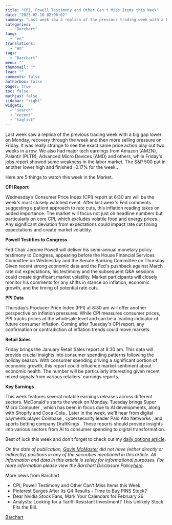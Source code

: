 ```yaml
---
title: "CPI, Powell Testimony and Other Can't Miss Items this Week"
date: "2025-02-10 02:00:02"
summary: "Last week saw a replica of the previous trading week with a big gap lower on Monday, recovery through the week and then more selling pressure on Friday. It was really strange to see the exact same price action play out two weeks in a row. We also had major..."
categories:
  - "Barchart"
lang:
  - "en"
translations:
  - "en"
tags:
  - "Barchart"
menu: ""
thumbnail: ""
lead: ""
comments: false
authorbox: false
pager: true
toc: false
mathjax: false
sidebar: "right"
widgets:
  - "search"
  - "recent"
  - "taglist"
---
```


Last week saw a replica of the previous trading week with a big gap lower on Monday, recovery through the week and then more selling pressure on Friday. It was really strange to see the exact same price action play out two weeks in a row. We also had major tech earnings from Amazon (AMZN), Palantir (PLTR), Advanced Micro Devices (AMD) and others, while Friday's jobs report showed some weakness in the labor market. The S&P 500 put in another lower high and finished -0.17% for the week..

Here are 5 things to watch this week in the Market.

**CPI Report**

Wednesday’s Consumer Price Index (CPI) report at 8:30 am will be the week's most closely watched event. After last week's Fed comments suggesting a patient approach to rate cuts, this inflation reading takes on added importance. The market will focus not just on headline numbers but particularly on core CPI, which excludes volatile food and energy prices. Any significant deviation from expectations could impact rate cut timing expectations and create market volatility.

**Powell Testifies to Congress**

Fed Chair Jerome Powell will deliver his semi-annual monetary policy testimony to Congress, appearing before the House Financial Services Committee on Wednesday and the Senate Banking Committee on Thursday. Given recent strong economic data and the Fed's pushback against March rate cut expectations, his testimony and the subsequent Q&A sessions could create significant market volatility. Market participants will closely monitor his comments for any shifts in stance on inflation, economic growth, and the timing of potential rate cuts.

**PPI Data**

Thursday’s Producer Price Index (PPI) at 8:30 am will offer another perspective on inflation pressures. While CPI measures consumer prices, PPI tracks prices at the wholesale level and can be a leading indicator of future consumer inflation. Coming after Tuesday's CPI report, any confirmation or contradiction of inflation trends could move markets.

**Retail Sales**

Friday brings the January Retail Sales report at 8:30 am. This data will provide crucial insights into consumer spending patterns following the holiday season. With consumer spending driving a significant portion of economic growth, this report could influence market sentiment about economic health. The number will be particularly interesting given recent mixed signals from various retailers' earnings reports.

**Key Earnings**

This week features several notable earnings releases across different sectors. McDonald's starts the week on Monday. Tuesday brings Super Micro Computer , which has been in focus due to AI developments, along with Shopify and Coca-Cola . Later in the week, we'll hear from digital payments player Coinbase , cybersecurity leader Palo Alto Networks , and sports betting company DraftKings . These reports should provide insights into various sectors from AI to consumer spending to digital transformation.

Best of luck this week and don't forget to check out my [daily options article](https://www.barchart.com/news/authors/113/gavin-mcmaster).

*On the date of publication, [Gavin McMaster](https://www.barchart.com/news/authors/113/gavin-mcmaster) did not have (either directly or indirectly) positions in any of the securities mentioned in this article. All information and data in this article is solely for informational purposes. For more information please view the Barchart Disclosure Policy[here](https://www.barchart.com/terms#disclosure).* 

More news from Barchart

* CPI, Powell Testimony and Other Can't Miss Items this Week
* Pinterest Surges After Its Q4 Results - Time to Buy PINS Stock?
* Dear Nvidia Stock Fans, Mark Your Calendars for February 26
* Analysts: Looking for a Tariff-Resistant Investment? This Unlikely Stock Fits the Bill.

[Barchart](https://www.tradingview.com/news/barchart:4c8c57223094b:0-cpi-powell-testimony-and-other-can-t-miss-items-this-week/)
